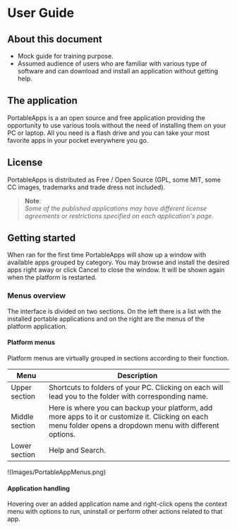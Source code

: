 # User Guide

## About this document

* Mock guide for training purpose.
* Assumed audience of users who are familiar with various type of software and can download and install an application without getting help.

## The application

PortableApps is a an open source and free application providing the opportunity to use various tools without the need of installing them on your PC or laptop. All you need is a flash drive and you can take your most favorite apps in your pocket everywhere you go.

## License

PortableApps is distributed as Free / Open Source (GPL, some MIT, some CC images, trademarks and trade dress not included).

>**Note**:<br>*Some of the published applications may have different license agreements or restrictions specified on each application's page.*

## Getting started

When ran for the first time PortableApps will show up a window with available apps grouped by category. You may browse and install the desired apps right away or click Cancel to close the window. It will be shown again when the platform is restarted.

### Menus overview

The interface is divided on two sections. On the left there is a list with the installed portable applications and on the right are the menus of the platform application.

#### Platform menus

Platform menus are virtually grouped in sections according to their function.

| Menu | Description |
| -------------- | -------------- |
| Upper section | Shortcuts to folders of your PC. Clicking on each will lead you to the folder with corresponding name. |
| Middle section | Here is where you can backup your platform, add more apps to it or customize it. Clicking on each menu folder opens a dropdown menu with different options.|
| Lower section | Help and Search. |

!(Images/PortableAppMenus.png)

#### Application handling

Hovering over an added application name and right-click opens the context menu with options to run, uninstall or perform other actions related to that app.
